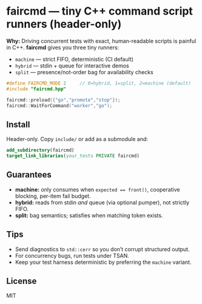 # faircmd — tiny C++ command script runners (header-only)

**Why:** Driving concurrent tests with exact, human-readable scripts is painful in C++.
**faircmd** gives you three tiny runners:

- `machine` — strict FIFO, deterministic (CI default)
- `hybrid`  — stdin + queue for interactive demos
- `split`   — presence/not-order bag for availability checks

```cpp
#define FAIRCMD_MODE 2     // 0=hybrid, 1=split, 2=machine (default)
#include "faircmd.hpp"

faircmd::preload({"go","promote","stop"});
faircmd::WaitForCommand("worker","go");
```

## Install
Header-only. Copy `include/` or add as a submodule and:

```cmake
add_subdirectory(faircmd)
target_link_libraries(your_tests PRIVATE faircmd)
```

## Guarantees
- **machine:** only consumes when `expected == front()`, cooperative blocking, per-item fail budget.
- **hybrid:** reads from stdin *and* queue (via optional pumper), not strictly FIFO.
- **split:** bag semantics; satisfies when matching token exists.

## Tips
- Send diagnostics to `std::cerr` so you don’t corrupt structured output.
- For concurrency bugs, run tests under TSAN.
- Keep your test harness deterministic by preferring the `machine` variant.

## License
MIT
